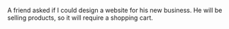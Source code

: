 A friend asked if I could design a website for his new business. He will be selling products, so it will require a shopping cart.
